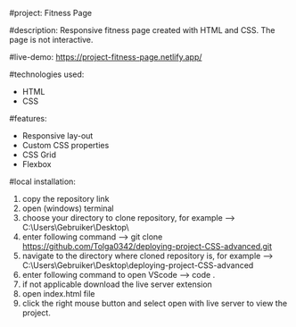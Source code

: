 #project:
Fitness Page 

#description:
Responsive fitness page created with HTML and CSS. The page is not interactive. 

#live-demo:
https://project-fitness-page.netlify.app/

#technologies used: 
- HTML
- CSS

#features:
- Responsive lay-out
- Custom CSS properties
- CSS Grid
- Flexbox

#local installation: 
1. copy the repository link
2. open (windows) terminal
3. choose your directory to clone repository, for example --> C:\Users\Gebruiker\Desktop\
4. enter following command --> git clone https://github.com/Tolga0342/deploying-project-CSS-advanced.git
5. navigate to the directory where cloned repository is, for example --> C:\Users\Gebruiker\Desktop\deploying-project-CSS-advanced
6. enter following command to open VScode --> code .
7. if not applicable download the live server extension
8. open index.html file
9. click the right mouse button and select open with live server to view the project. 

